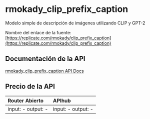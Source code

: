 # rmokady_clip_prefix_caption

Modelo simple de descripción de imágenes utilizando CLIP y GPT-2

Nombre del enlace de la fuente: [https://replicate.com/rmokady/clip_prefix_caption](https://replicate.com/rmokady/clip_prefix_caption)

## Documentación de la API

[rmokady_clip_prefix_caption API Docs](../apis/es/rmokady_clip_prefix_caption.md)

## Precio de la API

| Router Abierto | APIhub |
|:---|:---|
| input: - output: - | input: - output: - |
